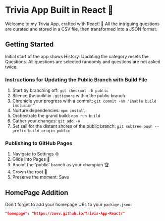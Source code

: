 # Trivia App Built in React 🧠
Welcome to my Trivia App, crafted with React! 🚀
All the intriguing questions are curated and stored in a CSV file, then transformed into a JSON format.

## Getting Started
Initial start of the app shows History.
Updating the category resets the Questions.
All questions are selected randomly and questions are not asked twice.

### Instructions for Updating the Public Branch with Build File
1. Start by branching off: `git checkout -b public`
2. Silence the build in `.gitignore` within the public branch
3. Chronicle your progress with a commit: `git commit -am "Enable build inclusion"`
4. Nurture dependencies: `npm install`
5. Orchestrate the grand build: `npm run build`
6. Gather your changes: `git add -A`
7. Set sail for the distant shores of the public branch: `git subtree push --prefix build origin public`

### Publishing to GitHub Pages
1. Navigate to Settings ⚙️
2. Glide into Pages 📑
3. Anoint the 'public' branch as your champion 🏆
4. Crown the root 🌱
5. Preserve the moment: Save

## HomePage Addition
Don't forget to add your homepage URL to your `package.json`:
```json
"homepage": "https://zuvv.github.io/Trivia-App-React/"

